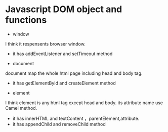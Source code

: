# Javascript DOM object and functions
* window

I think it respensents browser window.
   - it has addEventListener and setTimeout method

* document

document map the whole html page including head and body tag.
   - it has getElementById and createElement method
* element

I think element is any html tag except head and body. its attribute name use Camel method.
   - it has innerHTML and textContent ，parentElement,attribute.
   -  it has appendChild and removeChild method
